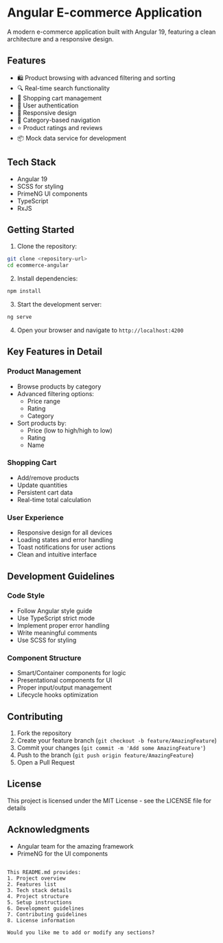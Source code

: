 # Angular E-commerce Application

A modern e-commerce application built with Angular 19, featuring a clean architecture and a responsive design.

## Features

- 🛍️ Product browsing with advanced filtering and sorting
- 🔍 Real-time search functionality
- 🛒 Shopping cart management
- 👤 User authentication
- 📱 Responsive design
- 🎯 Category-based navigation
- ⭐ Product ratings and reviews
- 📦 Mock data service for development

## Tech Stack

- Angular 19
- SCSS for styling
- PrimeNG UI components
- TypeScript
- RxJS

## Getting Started

1. Clone the repository:

```bash
git clone <repository-url>
cd ecommerce-angular
```

2. Install dependencies:

```bash
npm install
```

3. Start the development server:

```bash
ng serve
```

4. Open your browser and navigate to `http://localhost:4200`

## Key Features in Detail

### Product Management
- Browse products by category
- Advanced filtering options:
  - Price range
  - Rating
  - Category
- Sort products by:
  - Price (low to high/high to low)
  - Rating
  - Name

### Shopping Cart
- Add/remove products
- Update quantities
- Persistent cart data
- Real-time total calculation

### User Experience
- Responsive design for all devices
- Loading states and error handling
- Toast notifications for user actions
- Clean and intuitive interface


## Development Guidelines

### Code Style
- Follow Angular style guide
- Use TypeScript strict mode
- Implement proper error handling
- Write meaningful comments
- Use SCSS for styling

### Component Structure
- Smart/Container components for logic
- Presentational components for UI
- Proper input/output management
- Lifecycle hooks optimization


## Contributing

1. Fork the repository
2. Create your feature branch (`git checkout -b feature/AmazingFeature`)
3. Commit your changes (`git commit -m 'Add some AmazingFeature'`)
4. Push to the branch (`git push origin feature/AmazingFeature`)
5. Open a Pull Request

## License

This project is licensed under the MIT License - see the LICENSE file for details

## Acknowledgments

- Angular team for the amazing framework
- PrimeNG for the UI components
```

This README.md provides:
1. Project overview
2. Features list
3. Tech stack details
4. Project structure
5. Setup instructions
6. Development guidelines
7. Contributing guidelines
8. License information

Would you like me to add or modify any sections?


